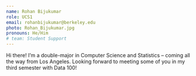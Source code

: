 ```yaml
---
name: Rohan Bijukumar
role: UCS1
email: rohanbijukumar@berkeley.edu
photo: Rohan_Bijukumar.jpg
pronouns: He/Him
# team: Student Support
---
```

Hi there! I’m a double-major in Computer Science and Statistics – coming all the way from Los Angeles. Looking forward to meeting some of you in my third semester with Data 100!